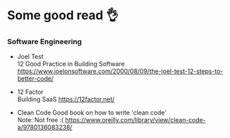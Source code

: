 # Some good read 👌
### Software Engineering
- Joel Test
<br>12 Good Practice in Building Software
https://www.joelonsoftware.com/2000/08/09/the-joel-test-12-steps-to-better-code/
- 12 Factor
<br> Building SaaS
https://12factor.net/

- Clean Code
Good book on how to write 'clean code'
<br>Note: Not free :(
https://www.oreilly.com/library/view/clean-code-a/9780136083238/

